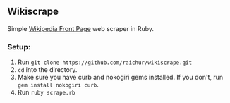 ## Wikiscrape

Simple [Wikipedia Front Page](http://en.wikipedia.org/wiki/Main_Page) web scraper in Ruby.

### Setup:

1. Run `git clone https://github.com/raichur/wikiscrape.git`
2. `cd` into the directory.
3. Make sure you have curb and nokogiri gems installed. If you don't, run `gem install nokogiri curb`.
4. Run `ruby scrape.rb`
